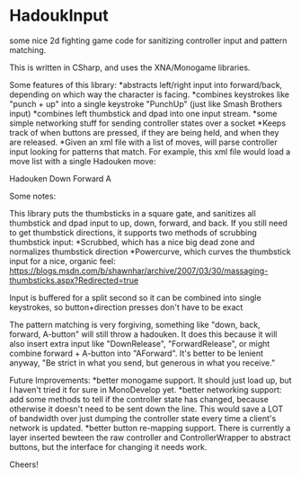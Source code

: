 HadoukInput
===========

some nice 2d fighting game code for sanitizing controller input and pattern matching. 

This is written in CSharp, and uses the XNA/Monogame libraries.

Some features of this library:
*abstracts left/right input into forward/back, depending on which way the character is facing.
*combines keystrokes like "punch + up" into a single keystroke "PunchUp" (just like Smash Brothers input)
*combines left thumbstick and dpad into one input stream.
*some simple networking stuff for sending controller states over a socket
*Keeps track of when buttons are pressed, if they are being held, and when they are released.
*Given an xml file with a list of moves, will parse controller input looking for patterns that match.  For example, this xml file would load a move list with a single Hadouken move:

<?xml version="1.0"?>
<XnaContent>
	<Asset Type="HadoukInput.MoveListXML">
		<moves>
			<Item type="SPFSettings.MoveXML">
				<name>Hadouken</name>
				<keystrokes>
					<Item Type="string">Down</Item>
					<Item Type="string">Forward</Item>
					<Item Type="string">A</Item>
				</keystrokes>
			</Item>
		</moves>
	</Asset>
</XnaContent>

Some notes:

This library puts the thumbsticks in a square gate, and sanitizes all thumbstick and dpad input to up, down, forward, and back.  If you still need to get thumbstick directions, it supports two methods of scrubbing thumbstick input:
*Scrubbed, which has a nice big dead zone and normalizes thumbstick direction
*Powercurve, which curves the thumbstick input for a nice, organic feel:  
https://blogs.msdn.com/b/shawnhar/archive/2007/03/30/massaging-thumbsticks.aspx?Redirected=true

Input is buffered for a split second so it can be combined into single keystrokes, so button+direction presses don't have to be exact

The pattern matching is very forgiving, something like "down, back, forward, A-button" will still throw a hadouken.  It does this because it will also insert extra input like "DownRelease", "ForwardRelease", or might combine forward + A-button into "AForward".  It's better to be lenient anyway, "Be strict in what you send, but generous in what you receive."

Future Improvements:
*better monogame support.  It should just load up, but I haven't tried it for sure in MonoDevelop yet.
*better networking support: add some methods to tell if the controller state has changed, because otherwise it doesn't need to be sent down the line.  This would save a LOT of bandwidth over just dumping the controller state every time a client's network is updated.
*better button re-mapping support.  There is currently a layer inserted bewteen the raw controller and ControllerWrapper to abstract buttons, but the interface for changing it needs work.

Cheers!